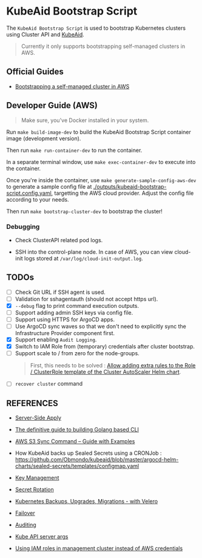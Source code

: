 # KubeAid Bootstrap Script

The `KubeAid Bootstrap Script` is used to bootstrap Kubernetes clusters using Cluster API and [KubeAid](https://github.com/Obmondo/KubeAid).

> Currently it only supports bootstrapping self-managed clusters in AWS.

## Official Guides

- [Bootstrapping a self-managed cluster in AWS](https://github.com/Obmondo/KubeAid/blob/master/docs/aws/capi/cluster.md)

## Developer Guide (AWS)

> Make sure, you've Docker installed in your system.

Run `make build-image-dev` to build the KubeAid Bootstrap Script container image (development version).

Then run `make run-container-dev` to run the container.

In a separate terminal window, use `make exec-container-dev` to execute into the container.

Once you're inside the container, use `make generate-sample-config-aws-dev` to generate a sample config file at [./outputs/kubeaid-bootstrap-script.config.yaml](./outputs/kubeaid-bootstrap-script.config.yaml), targetting the AWS cloud provider. Adjust the config file according to your needs.

Then run `make bootstrap-cluster-dev` to bootstrap the cluster!

### Debugging

- Check ClusterAPI related pod logs.

- SSH into the control-plane node. In case of AWS, you can view cloud-init logs stored at `/var/log/cloud-init-output.log`.

## TODOs

- [ ] Check Git URL if SSH agent is used.
- [ ] Validation for sshagentauth (should not accept https url).
- [x] `--debug` flag to print command execution outputs.
- [ ] Support adding admin SSH keys via config file.
- [ ] Support using HTTPS for ArgoCD apps.
- [ ] Use ArgoCD sync waves so that we don't need to explicitly sync the Infrastructure Provider component first.
- [x] Support enabling `Audit Logging`.
- [x] Switch to IAM Role from (temporary) credentials after cluster bootstrap.
- [ ] Support scale to / from zero for the node-groups.
  > First, this needs to be solved : [Allow adding extra rules to the Role / ClusterRole template of the Cluster AutoScaler Helm chart](https://github.com/kubernetes/autoscaler/issues/7680).
- [ ] `recover cluster` command

## REFERENCES

- [Server-Side Apply](https://kubernetes.io/docs/reference/using-api/server-side-apply/#comparison-with-client-side-apply)

- [The definitive guide to building Golang based CLI](https://www.youtube.com/watch?v=SSRIn5DAmyw)

- [AWS S3 Sync Command – Guide with Examples](https://spacelift.io/blog/aws-s3-sync)

- How KubeAid backs up Sealed Secrets using a CRONJob : https://github.com/Obmondo/kubeaid/blob/master/argocd-helm-charts/sealed-secrets/templates/configmap.yaml

- [Key Management](https://playbook.stakater.com/content/workshop/sealed-secrets/management.html)

- [Secret Rotation](https://github.com/bitnami-labs/sealed-secrets?tab=readme-ov-file#secret-rotation)

- [Kubernetes Backups, Upgrades, Migrations - with Velero](https://youtu.be/zybLTQER0yY?si=qOZcizBqPOeouJ7y)

- [Failover](https://docs.hetzner.com/robot/dedicated-server/ip/failover/)

- [Auditing](https://kubernetes.io/docs/tasks/debug/debug-cluster/audit/)

- [Kube API server args](https://kubernetes.io/docs/reference/command-line-tools-reference/kube-apiserver/)

- [Using IAM roles in management cluster instead of AWS credentials](https://cluster-api-aws.sigs.k8s.io/topics/using-iam-roles-in-mgmt-cluster)
